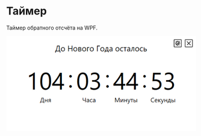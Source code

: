 # Таймер
Таймер обратного отсчёта на WPF.

![До Нового Года осталось](https://github.com/IgoR-NiK/Timer/blob/master/Images/2018-09-18_201516.jpg)
